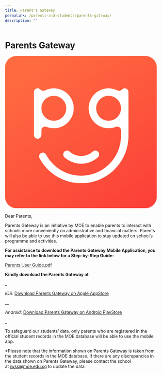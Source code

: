 ```yaml
---
title: Parent's Gateway
permalink: /parents-and-students/parents-gateway/
description: ""
---
```

# Parents Gateway

<img src="/images/Parents_Gateway_Logo.png" 
         style="width:500px"
	/>


Dear Parents,

  

Parents Gateway is an initiative by MOE to enable parents to interact with schools more conveniently on administrative and financial matters. Parents will also be able to use this mobile application to stay updated on school’s programme and activities.

**For assistance to download the Parents Gateway Mobile Application, you may refer to the link below for a Step-by-Step Guide:**

[Parents User Guide.pdf](/files/Parents%20Gateway%20User%20Guide.pdf)

**Kindly download the Parents Gateway at** 

_

_iOS:_ [Download Parents Gateway on Apple AppStore](https://itunes.apple.com/sg/app/parents-gateway/id1267198708?mt=8)

__

_Android:_ [Download Parents Gateway on Android PlayStore](https://play.google.com/store/apps/details?id=com.moe.pgp&hl=en_SG)

_

  

To safeguard our students’ data, only parents who are registered in the official student records in the MOE database will be able to use the mobile app. 

  

\*Please note that the information shown on Parents Gateway is taken from the student records in the MOE database. If there are any discrepancies in the data shown on Parents Gateway, please contact the school at [jwss@moe.edu.sg](mailto:jwss@moe.edu.sg) to update the data.